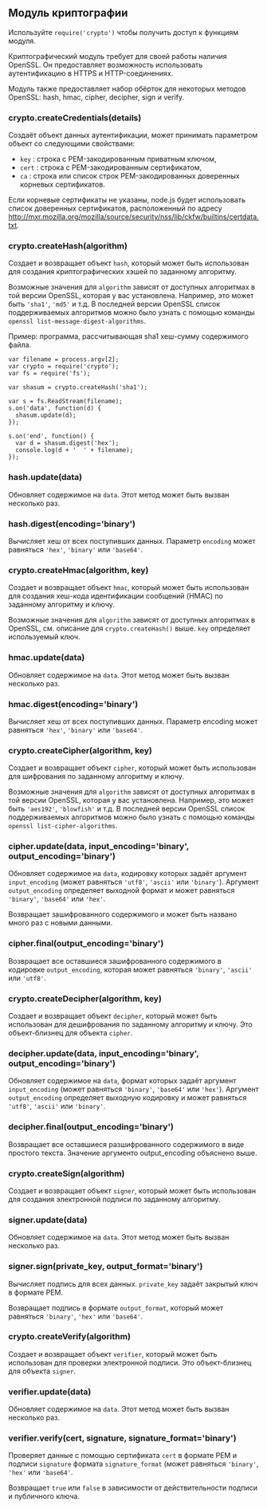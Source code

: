 ## Модуль криптографии

Используйте `require('crypto')` чтобы получить доступ к функциям модуля.

Криптографический модуль требует для своей работы наличия OpenSSL.
Он предоставляет возможность использовать аутентификацию в HTTPS и HTTP-соединениях.

Модуль также предоставляет набор обёрток для некоторых методов OpenSSL:
hash, hmac, cipher, decipher, sign и verify.

### crypto.createCredentials(details)

Создаёт объект данных аутентификации, может принимать параметром объект со следующими свойствами:

* `key` : строка с PEM-закодированным приватным ключом,
* `cert` : строка с PEM-закодированным сертификатом,
* `ca` : строка или список строк PEM-закодированных доверенных корневых сертификатов.

Если корневые сертификаты не указаны, node.js будет использовать список доверенных сертификатов,
расположенный по адресу <http://mxr.mozilla.org/mozilla/source/security/nss/lib/ckfw/builtins/certdata.txt>.


### crypto.createHash(algorithm)

Создает и возвращает объект `hash`, который может быть использован
для создания криптографических хэшей по заданному алгоритму.

Возможные значения для `algorithm` зависят от доступных алгоритмах в той версии OpenSSL,
которая у вас установлена. Например, это может быть `'sha1'`, `'md5'` и т.д.
В последней версии OpenSSL список поддерживаемых алгоритмов можно было узнать
с помощью команды `openssl list-message-digest-algorithms`.

Пример: программа, рассчитывающая sha1 хеш-сумму содержимого файла.

    var filename = process.argv[2];
    var crypto = require('crypto');
    var fs = require('fs');

    var shasum = crypto.createHash('sha1');

    var s = fs.ReadStream(filename);
    s.on('data', function(d) {
      shasum.update(d);
    });

    s.on('end', function() {
      var d = shasum.digest('hex');
      console.log(d + '  ' + filename);
    });

### hash.update(data)

Обновляет содержимое на `data`. Этот метод может быть вызван несколько раз.

### hash.digest(encoding='binary')

Вычисляет хеш от всех поступивших данных.
Параметр `encoding` может равняться `'hex'`, `'binary'` или `'base64'`.


### crypto.createHmac(algorithm, key)

Создает и возвращает объект `hmac`, который может быть использован
для создания хеш-кода идентификации сообщений (HMAC) по заданному алгоритму и ключу.

Возможные значения для `algorithm` зависят от доступных алгоритмах в OpenSSL,
см. описание для `crypto.createHash()` выше. `key` определяет используемый ключ.

### hmac.update(data)

Обновляет содержимое на `data`. Этот метод может быть вызван несколько раз.

### hmac.digest(encoding='binary')

Вычисляет хеш от всех поступивших данных.
Параметр encoding может равняться `'hex'`, `'binary'` или `'base64'`.


### crypto.createCipher(algorithm, key)

Создает и возвращает объект `cipher`, который может быть использован
для шифрования по заданному алгоритму и ключу.

Возможные значения для `algorithm` зависят от доступных алгоритмах в той версии OpenSSL,
которая у вас установлена. Например, это может быть `'aes192'`, `'blowfish'` и т.д.
В последней версии OpenSSL список поддерживаемых алгоритмов можно было узнать
с помощью команды `openssl list-cipher-algorithms`.

### cipher.update(data, input_encoding='binary', output_encoding='binary')

Обновляет содержимое на `data`, кодировку которых задаёт аргумент `input_encoding`
(может равняться `'utf8'`, `'ascii'` или `'binary'`). Аргумент `output_encoding`
определяет выходной формат и может равняться `'binary'`, `'base64'` или `'hex'`.

Возвращает зашифрованного содержимого и может быть названо много раз с новыми данными.

### cipher.final(output_encoding='binary')

Возвращает все оставшиеся зашифрованного содержимого в кодировке `output_encoding`,
которая может равняться `'binary'`, `'ascii'` или `'utf8'`.

### crypto.createDecipher(algorithm, key)

Создает и возвращает объект `decipher`, который может быть использован
для дешифрования по заданному алгоритму и ключу. Это объект-близнец для объекта `cipher`.

### decipher.update(data, input_encoding='binary', output_encoding='binary')

Обновляет содержимое на `data`, формат которых задаёт аргумент `input_encoding`
(может равняться `'binary'`, `'base64'` или `'hex'`). Аргумент `output_encoding`
определяет выходную кодировку и может равняться `'utf8'`, `'ascii'` или `'binary'`.

### decipher.final(output_encoding='binary')

Возвращает все оставшиеся разшифрованного содержимого в виде простого текста.
Значение аргументо output_encoding объяснено выше.


### crypto.createSign(algorithm)

Создает и возвращает объект `signer`, который может быть использован
для создания электронной подписи по заданному алгоритму.

### signer.update(data)

Обновляет содержимое на `data`. Этот метод может быть вызван несколько раз.

### signer.sign(private_key, output_format='binary')

Вычисляет подпись для всех данных. `private_key` задаёт закрытый ключ в формате PEM.

Возвращает подпись в формате `output_format`, который может равняться `'binary'`, `'hex'` или `'base64'`.


### crypto.createVerify(algorithm)

Создает и возвращает объект `verifier`, который может быть использован
для проверки электронной подписи. Это объект-близнец для объекта `signer`.

### verifier.update(data)

Обновляет содержимое на `data`. Этот метод может быть вызван несколько раз.

### verifier.verify(cert, signature, signature_format='binary')

Проверяет данные с помощью сертификата `cert` в формате PEM и подписи
`signature` формата `signature_format` (может равняться `'binary'`, `'hex'` или `'base64'`.

Возвращает `true` или `false` в зависимости от действительности подписи и публичного ключа.

